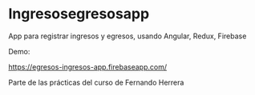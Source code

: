 # Ingresosegresosapp

App para registrar ingresos y egresos, usando Angular, Redux, Firebase

Demo:

https://egresos-ingresos-app.firebaseapp.com/

Parte de las prácticas del curso de Fernando Herrera
